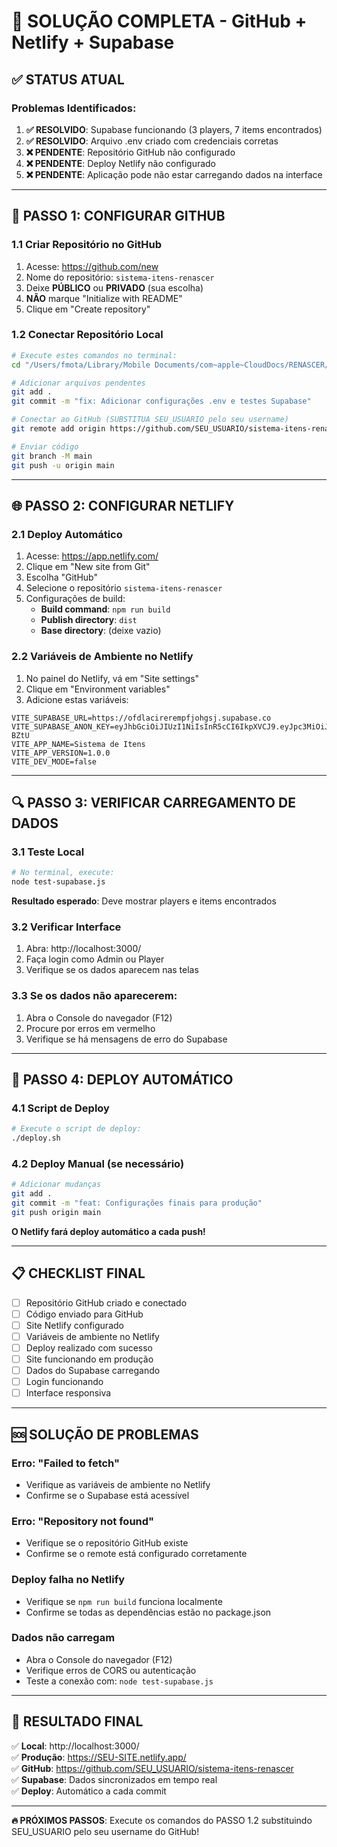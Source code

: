 # 🚀 SOLUÇÃO COMPLETA - GitHub + Netlify + Supabase

## ✅ STATUS ATUAL

### Problemas Identificados:
1. **✅ RESOLVIDO**: Supabase funcionando (3 players, 7 items encontrados)
2. **✅ RESOLVIDO**: Arquivo .env criado com credenciais corretas
3. **❌ PENDENTE**: Repositório GitHub não configurado
4. **❌ PENDENTE**: Deploy Netlify não configurado
5. **❌ PENDENTE**: Aplicação pode não estar carregando dados na interface

---

## 🔧 PASSO 1: CONFIGURAR GITHUB

### 1.1 Criar Repositório no GitHub
1. Acesse: https://github.com/new
2. Nome do repositório: `sistema-itens-renascer`
3. Deixe **PÚBLICO** ou **PRIVADO** (sua escolha)
4. **NÃO** marque "Initialize with README"
5. Clique em "Create repository"

### 1.2 Conectar Repositório Local
```bash
# Execute estes comandos no terminal:
cd "/Users/fmota/Library/Mobile Documents/com~apple~CloudDocs/RENASCER/ATUALIZAR/ui"

# Adicionar arquivos pendentes
git add .
git commit -m "fix: Adicionar configurações .env e testes Supabase"

# Conectar ao GitHub (SUBSTITUA SEU_USUARIO pelo seu username)
git remote add origin https://github.com/SEU_USUARIO/sistema-itens-renascer.git

# Enviar código
git branch -M main
git push -u origin main
```

---

## 🌐 PASSO 2: CONFIGURAR NETLIFY

### 2.1 Deploy Automático
1. Acesse: https://app.netlify.com/
2. Clique em "New site from Git"
3. Escolha "GitHub"
4. Selecione o repositório `sistema-itens-renascer`
5. Configurações de build:
   - **Build command**: `npm run build`
   - **Publish directory**: `dist`
   - **Base directory**: (deixe vazio)

### 2.2 Variáveis de Ambiente no Netlify
1. No painel do Netlify, vá em "Site settings"
2. Clique em "Environment variables"
3. Adicione estas variáveis:

```
VITE_SUPABASE_URL=https://ofdlacirerempfjohgsj.supabase.co
VITE_SUPABASE_ANON_KEY=eyJhbGciOiJIUzI1NiIsInR5cCI6IkpXVCJ9.eyJpc3MiOiJzdXBhYmFzZSIsInJlZiI6Im9mZGxhY2lyZXJlbXBmam9oZ3NqIiwicm9sZSI6ImFub24iLCJpYXQiOjE3NTczNjg1NzUsImV4cCI6MjA3Mjk0NDU3NX0.1VOaD9QeDepJEZTiYtKrPTdfkBDcn2__jRnCfV-BZtU
VITE_APP_NAME=Sistema de Itens
VITE_APP_VERSION=1.0.0
VITE_DEV_MODE=false
```

---

## 🔍 PASSO 3: VERIFICAR CARREGAMENTO DE DADOS

### 3.1 Teste Local
```bash
# No terminal, execute:
node test-supabase.js
```
**Resultado esperado**: Deve mostrar players e items encontrados

### 3.2 Verificar Interface
1. Abra: http://localhost:3000/
2. Faça login como Admin ou Player
3. Verifique se os dados aparecem nas telas

### 3.3 Se os dados não aparecerem:
1. Abra o Console do navegador (F12)
2. Procure por erros em vermelho
3. Verifique se há mensagens de erro do Supabase

---

## 🚀 PASSO 4: DEPLOY AUTOMÁTICO

### 4.1 Script de Deploy
```bash
# Execute o script de deploy:
./deploy.sh
```

### 4.2 Deploy Manual (se necessário)
```bash
# Adicionar mudanças
git add .
git commit -m "feat: Configurações finais para produção"
git push origin main
```

**O Netlify fará deploy automático a cada push!**

---

## 📋 CHECKLIST FINAL

- [ ] Repositório GitHub criado e conectado
- [ ] Código enviado para GitHub
- [ ] Site Netlify configurado
- [ ] Variáveis de ambiente no Netlify
- [ ] Deploy realizado com sucesso
- [ ] Site funcionando em produção
- [ ] Dados do Supabase carregando
- [ ] Login funcionando
- [ ] Interface responsiva

---

## 🆘 SOLUÇÃO DE PROBLEMAS

### Erro: "Failed to fetch"
- Verifique as variáveis de ambiente no Netlify
- Confirme se o Supabase está acessível

### Erro: "Repository not found"
- Verifique se o repositório GitHub existe
- Confirme se o remote está configurado corretamente

### Deploy falha no Netlify
- Verifique se `npm run build` funciona localmente
- Confirme se todas as dependências estão no package.json

### Dados não carregam
- Abra o Console do navegador (F12)
- Verifique erros de CORS ou autenticação
- Teste a conexão com: `node test-supabase.js`

---

## 🎯 RESULTADO FINAL

✅ **Local**: http://localhost:3000/  
✅ **Produção**: https://SEU-SITE.netlify.app/  
✅ **GitHub**: https://github.com/SEU_USUARIO/sistema-itens-renascer  
✅ **Supabase**: Dados sincronizados em tempo real  
✅ **Deploy**: Automático a cada commit  

---

**🔥 PRÓXIMOS PASSOS**: Execute os comandos do PASSO 1.2 substituindo SEU_USUARIO pelo seu username do GitHub!